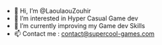 - 👋 Hi, I’m @LaoulaouZouhir
- 👀 I’m interested in Hyper Casual Game dev
- 🌱 I’m currently improving my Game dev Skills
- 📫 Contact me : contact@supercool-games.com

<!---
LaoulaouZouhir/LaoulaouZouhir is a ✨ special ✨ repository because its `README.md` (this file) appears on your GitHub profile.
You can click the Preview link to take a look at your changes.
--->
